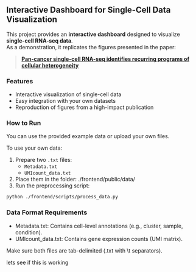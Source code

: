 ## Interactive Dashboard for Single-Cell Data Visualization

This project provides an **interactive dashboard** designed to visualize **single-cell RNA-seq data**.  
As a demonstration, it replicates the figures presented in the paper:  
> [**Pan-cancer single-cell RNA-seq identifies recurring programs of cellular heterogeneity**](https://www.nature.com/articles/s41588-020-00726-6)

### Features
- Interactive visualization of single-cell data  
- Easy integration with your own datasets  
- Reproduction of figures from a high-impact publication  

### How to Run
You can use the provided example data or upload your own files.

To use your own data:
1. Prepare two `.txt` files:
   - `Metadata.txt`
   - `UMIcount_data.txt`
2. Place them in the folder:
  ./frontend/public/data/
3. Run the preprocessing script:
```bash
python ./frontend/scripts/process_data.py 
```

### Data Format Requirements

- Metadata.txt: Contains cell-level annotations (e.g., cluster, sample, condition).
- UMIcount_data.txt: Contains gene expression counts (UMI matrix).

Make sure both files are tab-delimited (.txt with \t separators).

lets see if this is working